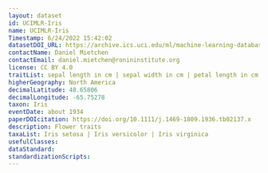 ```yaml
---
layout: dataset
id: UCIMLR-Iris
name: UCIMLR-Iris
Timestamp: 6/24/2022 15:42:02
datasetDOI_URL: https://archive.ics.uci.edu/ml/machine-learning-databases/iris/
contactName: Daniel Mietchen
contactEmail: daniel.mietchen@ronininstitute.org
license: CC BY 4.0
traitList: sepal length in cm | sepal width in cm | petal length in cm | petal width in cm   
higherGeography: North America
decimalLatitude: 48.65806 
decimalLongitude: -65.75278
taxon: Iris
eventDate: about 1934
paperDOIcitation: https://doi.org/10.1111/j.1469-1809.1936.tb02137.x
description: Flower traits
taxaList: Iris setosa | Iris versicolor | Iris virginica
usefulClasses: 
dataStandard: 
standardizationScripts: 
---
```

